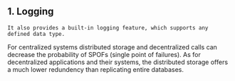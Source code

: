 


## 1. Logging
    It also provides a built-in logging feature, which supports any defined data type.



For centralized systems distributed storage and decentralized calls can decrease the probability of SPOFs (single point of failures).
As for decentralized applications and their systems, the distributed storage offers a much lower redundency than replicating entire databases.
